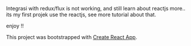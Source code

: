 Integrasi with redux/flux is not working, and still learn about reactjs more..
its my first projek use the reactjs, see more tutorial about that.

enjoy !!


This project was bootstrapped with [Create React App](https://github.com/facebookincubator/create-react-app).


